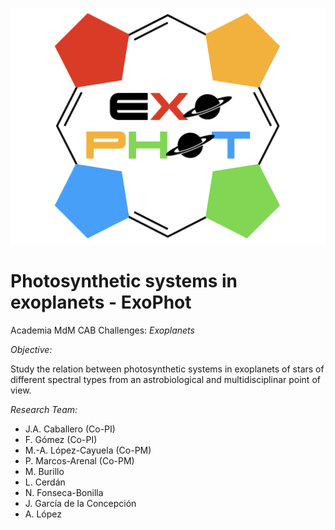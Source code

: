 ![ExophotLogo](figures/ExoPhotlogo.png)

# Photosynthetic systems in exoplanets - ExoPhot

Academia MdM CAB Challenges: *Exoplanets*

*Objective:*

Study the relation between photosynthetic systems in exoplanets of stars of different 
spectral types from an astrobiological and multidisciplinar point of view. 

*Research Team:*

* J.A. Caballero (Co-PI)
* F. Gómez  (Co-PI)
* M.-A. López-Cayuela (Co-PM)
* P. Marcos-Arenal (Co-PM)
* M. Burillo
* L. Cerdán
* N. Fonseca-Bonilla
* J. García de la Concepción 
* A. López
